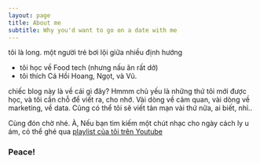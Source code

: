 ```yaml
---
layout: page
title: About me
subtitle: Why you'd want to go on a date with me
---
```


tôi là long. một người trẻ bơi lội giữa nhiều định hướng
- tôi học về Food tech (nhưng nấu ăn rất dở)
- tôi thích Cá Hồi Hoang, Ngọt, và Vũ.

chiếc blog này là về cái gì đây? Hmmm chủ yếu là những thứ tôi mới được học, và tôi cần chỗ để viết ra, cho nhớ. Vài dòng về cảm quan, vài dòng về marketing, về data. Cũng có thể tôi sẽ viết tản mạn vài thứ nữa, ai biết, nhỉ..

Cùng đón chờ nhé. À, Nếu bạn tìm kiếm một chút nhạc cho ngày cách ly u ám, có thể ghé qua [playlist của tôi trên Youtube](https://www.youtube.com/playlist?list=PLpnDaptUtCkpgx9rSlMaw2Q8BBHLV-Fld)
### Peace!
